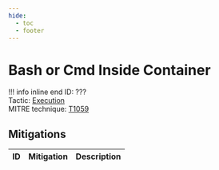 ```yaml
---
hide:
  - toc
  - footer
---
```


# Bash or Cmd Inside Container

!!! info inline end
    ID: ???<br>
    Tactic: [Execution](../tactics/Execution/index.md) <br>
    MITRE technique: [T1059](https://attack.mitre.org/techniques/T1059/)



## Mitigations

|ID|Mitigation|Description|
|--|----------|-----------|